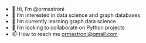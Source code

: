 - 👋 Hi, I’m @ormastroni
- 👀 I’m interested in data science and graph databases
- 🌱 I’m currently learning graph data science
- 💞️ I’m looking to collaborate on Python projects
- 📫 How to reach me ormastroni@gmail.com

<!---
ormastroni/ormastroni is a ✨ special ✨ repository because its `README.md` (this file) appears on your GitHub profile.
You can click the Preview link to take a look at your changes.
--->
